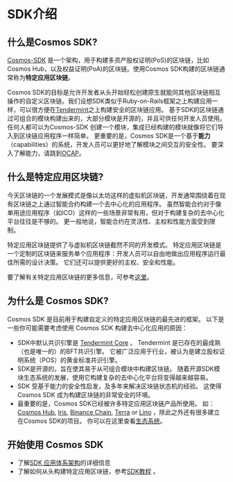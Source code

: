 # SDK介绍

## 什么是Cosmos SDK?

[Cosmos-SDK](https://github.com/osiz-blockchainapp/bitcoiva-sdk) 是一个架构，用于构建多资产股权证明(PoS)的区块链，比如Cosmos Hub，以及权益证明(PoA)的区块链。使用Cosmos SDK构建的区块链通常称为**特定应用区块链**。

Cosmos SDK的目标是允许开发者从头开始轻松创建原生就能同其他区块链相互操作的自定义区块链。我们设想SDK类似于Ruby-on-Rails框架之上构建应用一样，可以很方便在[Tendermint](https://github.com/tendermint/tendermint)之上构建安全的区块链应用。 基于SDK的区块链通过可组合的模块构建出来的，大部分模块是开源的，并且可供任何开发人员使用。 任何人都可以为Cosmos-SDK 创建一个模块，集成已经构建的模块就像将它们导入到区块链应用程序一样简单。 更重要的是，Cosmos SDK是一个基于**能力**（capabilities）的系统，开发人员可以更好地了解模块之间交互的安全性。 要深入了解能力，请跳到[OCAP](./ocap.md)。

## 什么是特定应用区块链?


今天区块链的一个发展模式是像以太坊这样的虚拟机区块链，开发通常围绕着在现有区块链之上通过智能合约构建一个去中心化的应用程序。 虽然智能合约对于像单用途应用程序（如ICO）这样的一些场景非常有用，但对于构建复杂的去中心化平台往往是不够的。 更一般地说，智能合约在灵活性、主权和性能方面受到限制。

特定应用区块链提供了与虚拟机区块链截然不同的开发模式。 特定应用区块链是一个定制的区块链来服务单个应用程序：开发人员可以自由地做出应用程序运行最佳所需的设计决策。 它们还可以提供更好的主权、安全和性能。

要了解有关特定应用区块链的更多信息，可参考[这里](./why-app-specific.md)。

## 为什么是 Cosmos SDK?

Cosmos SDK 是目前用于构建自定义的特定应用区块链的最先进的框架。 以下是一些你可能需要考虑使用 Cosmos SDK 构建去中心化应用的原因：

* SDK中默认共识引擎是  [Tendermint Core](https://github.com/tendermint/tendermint) 。 Tendermint 是已存在的最成熟（也是唯一的）的BFT共识引擎。 它被广泛应用于行业，被认为是建立股权证明系统（POS）的黄金标准共识引擎。
* SDK是开源的，旨在使其易于从可组合模块中构建区块链。 随着开源SDK模块生态系统的发展，使用它构建复杂的去中心化平台将变得越来越容易。
* SDK 受基于能力的安全性启发，及多年来解决区块链状态机的经验。 这使得 Cosmos SDK 成为构建区块链的非常安全的环境。
* 最重要的是，Cosmos SDK已经被许多特定应用区块链产品所使用。 如：[Cosmos Hub](https://hub.cosmos.network), [Iris](https://irisnet.org), [Binance Chain](https://docs.binance.org/), [Terra](https://terra.money/) or [Lino](https://lino.network/) ，除此之外还有很多建立在Cosmos SDK的项目。 你可以在这里查看[生态系统](https://cosmos.network/ecosystem)。


## 开始使用 Cosmos SDK 

* 了解[SDK 应用体系架构](./sdk-app-architecture.md)的详细信息
* 了解如何从头构建特定应用区块链，参考[SDK教程](/docs/tutorial) 。